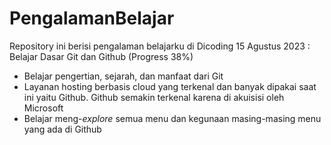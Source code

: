 # PengalamanBelajar
Repository ini berisi pengalaman belajarku di Dicoding
15 Agustus 2023 : Belajar Dasar Git dan Github (Progress 38%)
- Belajar pengertian, sejarah, dan manfaat dari Git
- Layanan hosting berbasis cloud yang terkenal dan banyak dipakai saat ini yaitu Github. Github semakin terkenal karena di akuisisi oleh Microsoft
- Belajar meng-*explore* semua menu dan kegunaan masing-masing menu yang ada di Github

